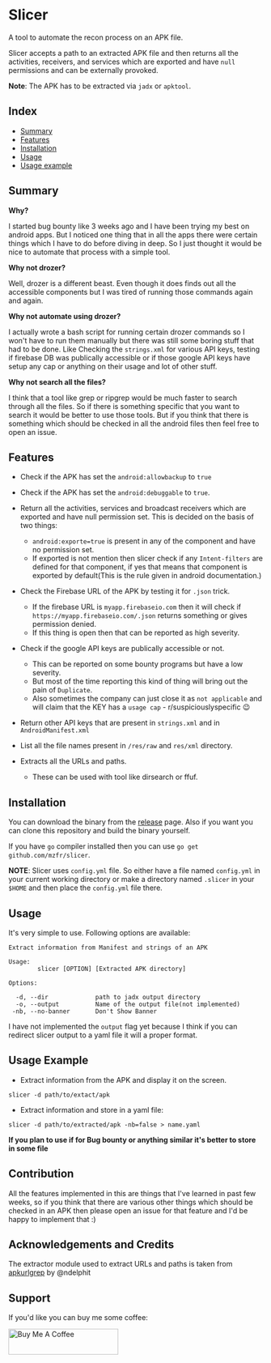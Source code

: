 # Slicer

A tool to automate the recon process on an APK file. 

Slicer accepts a path to an extracted APK file and then returns all the activities, receivers, and services which are exported and have `null` permissions and can be externally provoked.

__Note__: The APK has to be extracted via `jadx` or `apktool`.

## Index

* [Summary](#summary)
* [Features](#features)
* [Installation](#installation)
* [Usage](#usage)
* [Usage example](#usage-example)

## Summary

__Why?__

I started bug bounty like 3 weeks ago and I have been trying my best on android apps. But I noticed one thing that in all the apps there were certain things which I have to do before diving in deep. So I just thought it would be nice to automate that process with a simple tool. 

__Why not drozer?__

Well, drozer is a different beast. Even though it does finds out all the accessible components but I was tired of running those commands again and again.

__Why not automate using drozer?__

I actually wrote a bash script for running certain drozer commands so I won't have to run them manually but there was still some boring stuff that had to be done. Like Checking the `strings.xml` for various API keys, testing if firebase DB was publically accessible or if those google API keys have setup any cap or anything on their usage and lot of other stuff.

__Why not search all the files?__

I think that a tool like grep or ripgrep would be much faster to search through all the files. So if there is something specific that you want to search it would be better to use those tools. But if you think that there is something which should be checked in all the android files then feel free to open an issue.

## Features

* Check if the APK has set the `android:allowbackup` to `true`
* Check if the APK has set the `android:debuggable` to `true`.
* Return all the activities, services and broadcast receivers which are exported and have null permission set. This is decided on the basis of two things:
    - `android:exporte=true` is present in any of the component and have no permission set.
    -  If exported is not mention then slicer check if any `Intent-filters` are defined for that component, if yes that means that component is exported by default(This is the rule given in android documentation.)

* Check the Firebase URL of the APK by testing it for `.json` trick.
    - If the firebase URL is `myapp.firebaseio.com` then it will check if `https://myapp.firebaseio.com/.json` returns something or gives permission denied.
    - If this thing is open then that can be reported as high severity.

* Check if the google API keys are publically accessible or not. 
    - This can be reported on some bounty programs but have a low severity.
    - But most of the time reporting this kind of thing will bring out the pain of `Duplicate`.
    - Also sometimes the company can just close it as `not applicable` and will claim that the KEY has a `usage cap` - r/suspiciouslyspecific :wink: 

* Return other API keys that are present in `strings.xml` and in `AndroidManifest.xml`
* List all the file names present in `/res/raw` and `res/xml` directory.
* Extracts all the URLs and paths.
    - These can be used with tool like dirsearch or ffuf.


## Installation

You can download the binary from the [release](https://github.com/mzfr/slicer/releases) page. Also if you want you can clone this repository and build the binary yourself.

If you have `go` compiler installed then you can use `go get github.com/mzfr/slicer`.

__NOTE__: Slicer uses `config.yml` file. So either have a file named `config.yml` in your current working directory or make a directory
named `.slicer` in your `$HOME` and then place the `config.yml` file there.

## Usage

It's very simple to use. Following options are available:

```
Extract information from Manifest and strings of an APK

Usage:
        slicer [OPTION] [Extracted APK directory]

Options:

  -d, --dir             path to jadx output directory
  -o, --output          Name of the output file(not implemented)
 -nb, --no-banner       Don't Show Banner
```

I have not implemented the `output` flag yet because I think if you can redirect slicer output to a yaml file it will a proper format.

## Usage Example

* Extract information from the APK and display it on the screen.

```
slicer -d path/to/extact/apk
```

* Extract information and store in a yaml file:

```
slicer -d path/to/extracted/apk -nb=false > name.yaml
```
__If you plan to use if for Bug bounty or anything similar it's better to store in some file__

## Contribution

All the features implemented in this are things that I've learned in past few weeks, so if you think that there are various other things which should be checked in an APK then please open an issue for that feature and I'd be happy to implement that :)

## Acknowledgements and Credits

The extractor module used to extract URLs and paths is taken from [apkurlgrep](https://github.com/ndelphit) by @ndelphit

## Support

If you'd like you can buy me some coffee:

<a href="https://www.buymeacoffee.com/mzfr" target="_blank"><img src="https://cdn.buymeacoffee.com/buttons/default-orange.png" alt="Buy Me A Coffee" style="height: 51px !important;width: 217px !important;" ></a>
